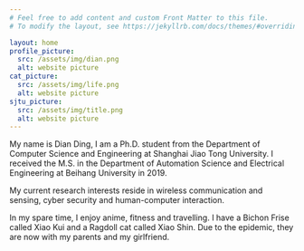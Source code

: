 ```yaml
---
# Feel free to add content and custom Front Matter to this file.
# To modify the layout, see https://jekyllrb.com/docs/themes/#overriding-theme-defaults

layout: home
profile_picture:
  src: /assets/img/dian.png
  alt: website picture
cat_picture:
  src: /assets/img/life.png
  alt: website picture
sjtu_picture:
  src: /assets/img/title.png
  alt: website picture
---
```


<p>
	My name is Dian Ding, I am a Ph.D. student from the Department of Computer Science and Engineering at Shanghai Jiao Tong University. I received the M.S. in the Department of Automation Science and Electrical Engineering at Beihang University in 2019.
</p>


<p>
	My current research interests reside in wireless communication and sensing, cyber security and human-computer interaction.
</p>

<p>
    In my spare time, I enjoy anime, fitness and travelling. I have a Bichon Frise called Xiao Kui and a Ragdoll cat called Xiao Shin. Due to the epidemic, they are now with my parents and my girlfriend.
</p>
